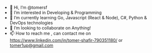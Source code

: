 - 👋 Hi, I’m @tomersf
- 👀 I’m interested in Developing & Programming
- 🌱 I’m currently learning Go, Javascript (React & Node), C#, Python & DevOps technologies
- 💞️ I’m looking to collaborate on Anything!
- 📫 How to reach me , can contact me on https://www.linkedin.com/in/tomer-shafir-790351180/ or tomer1up@gmail.com

<!---
tomersf/tomersf is a ✨ special ✨ repository because its `README.md` (this file) appears on your GitHub profile.
You can click the Preview link to take a look at your changes.
--->
